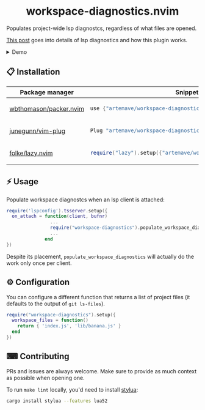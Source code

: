 <p align="center">
  <h1 align="center">workspace-diagnostics.nvim</h2>
</p>

<p>
    Populates project-wide lsp diagnostcs, regardless of what files are opened.
</p>
<p> <a href="https://artem.rocks/posts/workspace_diagnostics_nvim">This post</a> goes into details of lsp diagnostics and how this plugin works.</p>

<details>
  <summary>Demo</summary>
  <p> </p>
  <p>Here you can see that even though a single file gets opened, the diagnostics are populated for other files as well.</p>
  <div align="center">


https://github.com/artemave/workspace-diagnostics.nvim/assets/23721/ae32fdc8-a547-4194-ae00-df19c66d2b5f

  </div>
</details>

## 📋 Installation

<div align="center">
<table>
<thead>
<tr>
<th>Package manager</th>
<th>Snippet</th>
</tr>
</thead>
<tbody>
<tr>
<td>

[wbthomason/packer.nvim](https://github.com/wbthomason/packer.nvim)

</td>
<td>

```lua
use {"artemave/workspace-diagnostics.nvim"}
```

</td>
</tr>
<tr>
<td>

[junegunn/vim-plug](https://github.com/junegunn/vim-plug)

</td>
<td>

```lua
Plug "artemave/workspace-diagnostics.nvim"
```

</td>
</tr>
<tr>
<td>

[folke/lazy.nvim](https://github.com/folke/lazy.nvim)

</td>
<td>

```lua
require("lazy").setup({"artemave/workspace-diagnostics.nvim"})
```

</td>
</tr>
</tbody>
</table>
</div>

## ⚡️ Usage

Populate workspace diagnostcs when an lsp client is attached:

```lua
require('lspconfig').tsserver.setup({
  on_attach = function(client, bufnr)
                ...
                require("workspace-diagnostics").populate_workspace_diagnostics(client, bufnr)
                ...
              end
})
```

Despite its placement, `populate_workspace_diagnostics` will actually do the work only once per client.

## ⚙ Configuration

You can configure a different function that returns a list of project files (it defaults to the output of `git ls-files`).

```lua
require("workspace-diagnostics").setup({
  workspace_files = function()
    return { 'index.js', 'lib/banana.js' }
  end
})
```


## ⌨ Contributing

PRs and issues are always welcome. Make sure to provide as much context as possible when opening one.

To run `make lint` locally, you'd need to install [stylua](https://github.com/JohnnyMorganz/StyLua#installation):

```sh
cargo install stylua --features lua52
```
